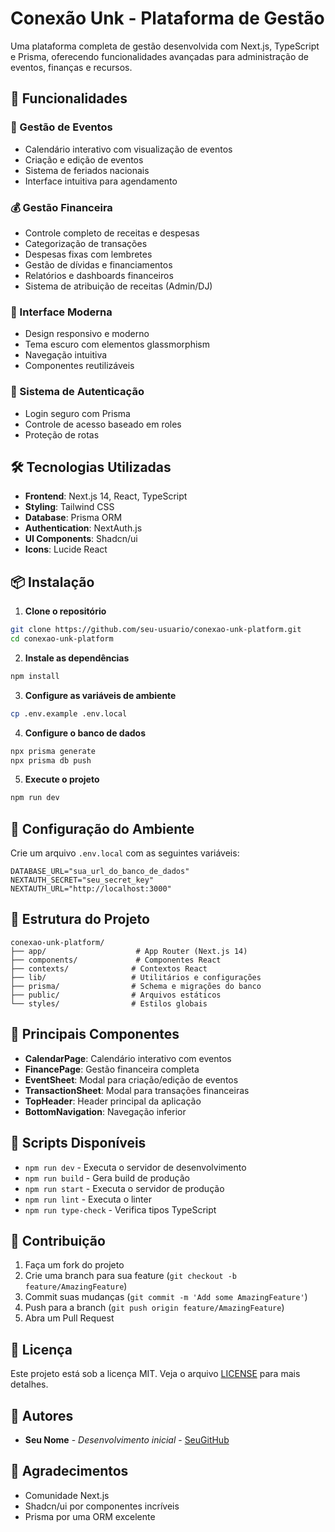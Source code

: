 # Conexão Unk - Plataforma de Gestão

Uma plataforma completa de gestão desenvolvida com Next.js, TypeScript e Prisma, oferecendo funcionalidades avançadas para administração de eventos, finanças e recursos.

## 🚀 Funcionalidades

### 📅 Gestão de Eventos
- Calendário interativo com visualização de eventos
- Criação e edição de eventos
- Sistema de feriados nacionais
- Interface intuitiva para agendamento

### 💰 Gestão Financeira
- Controle completo de receitas e despesas
- Categorização de transações
- Despesas fixas com lembretes
- Gestão de dívidas e financiamentos
- Relatórios e dashboards financeiros
- Sistema de atribuição de receitas (Admin/DJ)

### 📱 Interface Moderna
- Design responsivo e moderno
- Tema escuro com elementos glassmorphism
- Navegação intuitiva
- Componentes reutilizáveis

### 🔐 Sistema de Autenticação
- Login seguro com Prisma
- Controle de acesso baseado em roles
- Proteção de rotas

## 🛠️ Tecnologias Utilizadas

- **Frontend**: Next.js 14, React, TypeScript
- **Styling**: Tailwind CSS
- **Database**: Prisma ORM
- **Authentication**: NextAuth.js
- **UI Components**: Shadcn/ui
- **Icons**: Lucide React

## 📦 Instalação

1. **Clone o repositório**
```bash
git clone https://github.com/seu-usuario/conexao-unk-platform.git
cd conexao-unk-platform
```

2. **Instale as dependências**
```bash
npm install
```

3. **Configure as variáveis de ambiente**
```bash
cp .env.example .env.local
```

4. **Configure o banco de dados**
```bash
npx prisma generate
npx prisma db push
```

5. **Execute o projeto**
```bash
npm run dev
```

## 🔧 Configuração do Ambiente

Crie um arquivo `.env.local` com as seguintes variáveis:

```env
DATABASE_URL="sua_url_do_banco_de_dados"
NEXTAUTH_SECRET="seu_secret_key"
NEXTAUTH_URL="http://localhost:3000"
```

## 📁 Estrutura do Projeto

```
conexao-unk-platform/
├── app/                    # App Router (Next.js 14)
├── components/             # Componentes React
├── contexts/              # Contextos React
├── lib/                   # Utilitários e configurações
├── prisma/                # Schema e migrações do banco
├── public/                # Arquivos estáticos
└── styles/                # Estilos globais
```

## 🎯 Principais Componentes

- **CalendarPage**: Calendário interativo com eventos
- **FinancePage**: Gestão financeira completa
- **EventSheet**: Modal para criação/edição de eventos
- **TransactionSheet**: Modal para transações financeiras
- **TopHeader**: Header principal da aplicação
- **BottomNavigation**: Navegação inferior

## 🔄 Scripts Disponíveis

- `npm run dev` - Executa o servidor de desenvolvimento
- `npm run build` - Gera build de produção
- `npm run start` - Executa o servidor de produção
- `npm run lint` - Executa o linter
- `npm run type-check` - Verifica tipos TypeScript

## 🤝 Contribuição

1. Faça um fork do projeto
2. Crie uma branch para sua feature (`git checkout -b feature/AmazingFeature`)
3. Commit suas mudanças (`git commit -m 'Add some AmazingFeature'`)
4. Push para a branch (`git push origin feature/AmazingFeature`)
5. Abra um Pull Request

## 📄 Licença

Este projeto está sob a licença MIT. Veja o arquivo [LICENSE](LICENSE) para mais detalhes.

## 👥 Autores

- **Seu Nome** - *Desenvolvimento inicial* - [SeuGitHub](https://github.com/seu-usuario)

## 🙏 Agradecimentos

- Comunidade Next.js
- Shadcn/ui por componentes incríveis
- Prisma por uma ORM excelente 